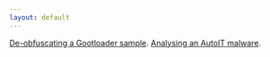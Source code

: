 ```yaml
---
layout: default
---
```


[De-obfuscating a Gootloader sample](./_posts/gootloader.html).
[Analysing an AutoIT malware](./posts/AutoItMalware.html).
